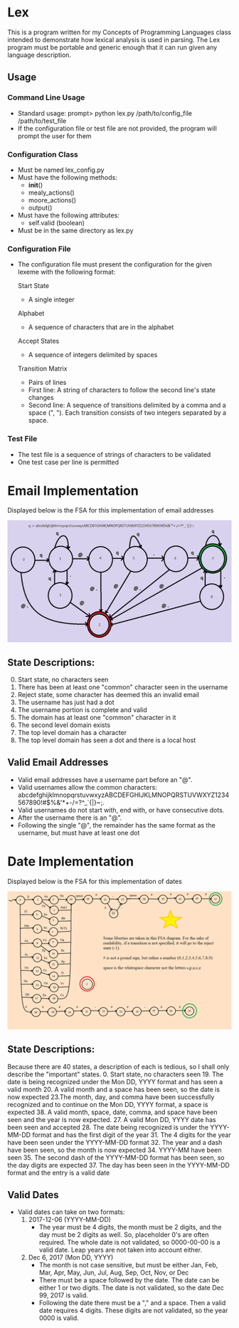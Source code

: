 # Lex
This is a program written for my Concepts of Programming Languages class intended to demonstrate how lexical analysis is used in parsing. The Lex program must be portable and generic enough that it can run given any language description.

## Usage

### Command Line Usage
- Standard usage: prompt> python lex.py /path/to/config_file /path/to/test_file
- If the configuration file or test file are not provided, the program will prompt the user for them

### Configuration Class
- Must be named lex_config.py
- Must have the following methods:
	- __init__()
	- mealy_actions()
	- moore_actions()
	- output()
- Must have the following attributes:
	- self.valid (boolean)
- Must be in the same directory as lex.py

### Configuration File
- The configuration file must present the configuration for the given lexeme with the following format:

	Start State  
	- A single integer

	Alphabet
	- A sequence of characters that are in the alphabet

	Accept States  
	- A sequence of integers delimited by spaces

	Transition Matrix  
	- Pairs of lines
	- First line: A string of characters to follow the second line's state changes
	- Second line: A sequence of transitions delimited by a comma and a space (", "). Each transition consists of two integers separated by a space.

### Test File
- The test file is a sequence of strings of characters to be validated
- One test case per line is permitted

# Email Implementation
Displayed below is the FSA for this implementation of email addresses

![alt text](https://github.com/Buzzlet/Lex/blob/master/email_fsa.png?raw=true "Email FSA")

## State Descriptions:
0. Start state, no characters seen 
1. There has been at least one "common" character seen in the username
2. Reject state, some character has deemed this an invalid email
3. The username has just had a dot
4. The username portion is complete and valid
5. The domain has at least one "common" character in it
6. The second level domain exists
7. The top level domain has a character
8. The top level domain has seen a dot and there is a local host

## Valid Email Addresses
- Valid email addresses have a username part before an "@".
- Valid usernames allow the common characters: abcdefghijklmnopqrstuvwxyzABCDEFGHIJKLMNOPQRSTUVWXYZ1234567890!#$%&'*+-/=?^_\`{|}~;.
- Valid usernames do not start with, end with, or have consecutive dots.
- After the username there is an "@".
- Following the single "@", the remainder has the same format as the username, but must have at least one dot


# Date Implementation
Displayed below is the FSA for this implementation of dates

![alt text](https://github.com/Buzzlet/Lex/blob/master/dates_fsa.png?raw=true "Date FSA")

## State Descriptions:
Because there are 40 states, a description of each is tedious, so I shall only describe the "important" states.
	0. Start state, no characters seen
	19. The date is being recognized under the Mon DD, YYYY format and has seen a valid month
	20. A valid month and a space has been seen, so the date is now expected
	23.The month, day, and comma have been successfully recognized and to continue on the Mon DD, YYYY format, a space is expected
	38. A valid month, space, date, comma, and space have been seen and the year is now expected.
	27. A valid Mon DD, YYYY date has been seen and accepted
	28. The date being recognized is under the YYYY-MM-DD format and has the first digit of the year
	31. The 4 digits for the year have been seen under the YYYY-MM-DD format
	32. The year and a dash have been seen, so the month is now expected
	34. YYYY-MM have been seen
	35. The second dash of the YYYY-MM-DD format has been seen, so the day digits are expected
	37. The day has been seen in the YYYY-MM-DD format and the entry is a valid date
	
## Valid Dates
- Valid dates can take on two formats:
	1. 2017-12-06 (YYYY-MM-DD)
		- The year must be 4 digits, the month must be 2 digits, and the day must be 2 digits as well. So, placeholder 0's are often required. The whole date is not validated, so 0000-00-00 is a valid date. Leap years are not taken into account either.
	2. Dec 6, 2017 (Mon DD, YYYY)
		- The month is not case sensitive, but must be either Jan, Feb, Mar, Apr, May, Jun, Jul, Aug, Sep, Oct, Nov, or Dec
		- There must be a space followed by the date. The date can be either 1 or two digits. The date is not validated, so the date Dec 99, 2017 is valid.
		- Following the date there must be a "," and a space. Then a valid date requires 4 digits. These digits are not validated, so the year 0000 is valid.